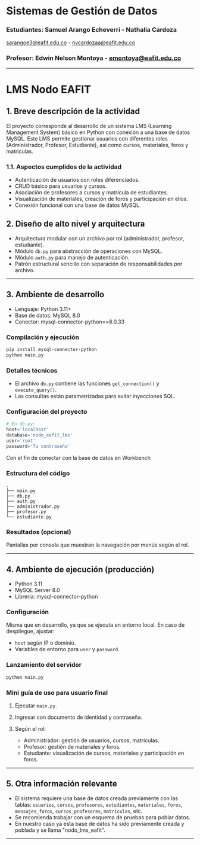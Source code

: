 # Sistemas de Gestión de Datos

### Estudiantes: Samuel Arango Echeverri - Nathalia Cardoza

[sarangoe3@eafit.edu.co](mailto:sarangoe3@eafit.edu.co) - [nvcardozaa@eafit.edu.co](mailto:nvcardozaa@eafit.edu.co)

### Profesor: Edwin Nelson Montoya - [emontoya@eafit.edu.co](mailto:emontoya@eafit.edu.co)

---

# LMS Nodo EAFIT

## 1. Breve descripción de la actividad

El proyecto corresponde al desarrollo de un sistema LMS (Learning Management System) básico en Python con conexión a una base de datos MySQL. Este LMS permite gestionar usuarios con diferentes roles (Administrador, Profesor, Estudiante), así como cursos, materiales, foros y matrículas.

### 1.1. Aspectos cumplidos de la actividad

* Autenticación de usuarios con roles diferenciados.
* CRUD básico para usuarios y cursos.
* Asociación de profesores a cursos y matrícula de estudiantes.
* Visualización de materiales, creación de foros y participación en ellos.
* Conexión funcional con una base de datos MySQL.


## 2. Diseño de alto nivel y arquitectura

* Arquitectura modular con un archivo por rol (administrador, profesor, estudiante).
* Módulo `db.py` para abstracción de operaciones con MySQL.
* Módulo `auth.py` para manejo de autenticación.
* Patrón estructural sencillo con separación de responsabilidades por archivo.

---

## 3. Ambiente de desarrollo

* Lenguaje: Python 3.11+
* Base de datos: MySQL 8.0
* Conector: mysql-connector-python==8.0.33

### Compilación y ejecución

```bash
pip install mysql-connector-python
python main.py
```

### Detalles técnicos

* El archivo `db.py` contiene las funciones `get_connection()` y `execute_query()`.
* Las consultas están parametrizadas para evitar inyecciones SQL.

### Configuración del proyecto

```python
# En db.py:
host='localhost'
database='nodo_eafit_lms'
user='root'
password='Tu contraseña'
```
Con el fin de conectar con la base de datos en Workbench


### Estructura del código

```
.
├── main.py
├── db.py
├── auth.py
├── administrador.py
├── profesor.py
└── estudiante.py
```

### Resultados (opcional)

Pantallas por consola que muestran la navegación por menús según el rol.

---

## 4. Ambiente de ejecución (producción)

* Python 3.11
* MySQL Server 8.0
* Librería: mysql-connector-python

### Configuración

Misma que en desarrollo, ya que se ejecuta en entorno local. En caso de despliegue, ajustar:

* `host` según IP o dominio.
* Variables de entorno para `user` y `password`.

### Lanzamiento del servidor

```bash
python main.py
```

### Mini guía de uso para usuario final

1. Ejecutar `main.py`.
2. Ingresar con documento de identidad y contraseña.
3. Según el rol:

   * Administrador: gestión de usuarios, cursos, matrículas.
   * Profesor: gestión de materiales y foros.
   * Estudiante: visualización de cursos, materiales y participación en foros.

---

## 5. Otra información relevante

* El sistema requiere una base de datos creada previamente con las tablas: `usuarios`, `cursos`, `profesores`, `estudiantes`, `materiales`, `foros`, `mensajes_foros`, `cursos_profesores`, `matriculas`, etc.
* Se recomienda trabajar con un esquema de pruebas para poblar datos.
* En nuestro caso ya esta base de datos ha sido previamente creada y poblada y se llama "nodo_lms_eafit".
---

